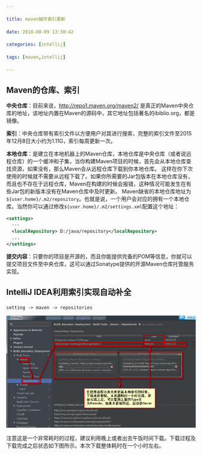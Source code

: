 ```yaml
---

title: maven插件索引更新

date: 2018-08-09 13:30:42

categories: [intellij]

tags: [maven,intellij]

---
```


## Maven的仓库、索引

**中央仓库**：目前来说，http://repo1.maven.org/maven2/ 是真正的Maven中央仓库的地址，该地址内置在Maven的源码中，其它地址包括著名的ibiblio.org，都是镜像。

**索引**：中央仓库带有索引文件以方便用户对其进行搜索，完整的索引文件至2015年12月8日大小约为1.11G，索引每周更新一次。

**本地仓库**：是建立在本地机器上的Maven仓库，本地仓库是中央仓库（或者说远程仓库）的一个缓冲和子集，当你构建Maven项目的时候，首先会从本地仓库查找资源，如果没有，那么Maven会从远程仓库下载到你本地仓库。
这样在你下次使用的时候就不需要从远程下载了。如果你所需要的Jar包版本在本地仓库没有，而且也不存在于远程仓库，Maven在构建的时候会报错，这种情况可能发生在有些Jar包的新版本没有在Maven仓库中及时更新。
Maven缺省的本地仓库地址为`${user.home}/.m2/repository`。也就是说，一个用户会对应的拥有一个本地仓库。当然你可以通过修改`${user.home}/.m2/settings.xml`配置这个地址：

```xml
<settings>
  ···
  <localRepository> D:/java/repository</localRepository>
  ...
</settings>
```

**提交内容**：只要你的项目是开源的，而且你能提供完备的POM等信息，你就可以提交项目文件至中央仓库，这可以通过Sonatype提供的开源Maven仓库托管服务实现。


## IntelliJ IDEA利用索引实现自动补全

`setting -> maven -> repositories`

![图](maven插件索引/图.png)

注意这是一个非常耗时的过程，建议利用晚上或者出去午饭时间下载。下载过程及下载完成之后状态如下图所示。本次下载整体耗时在一个小时左右。